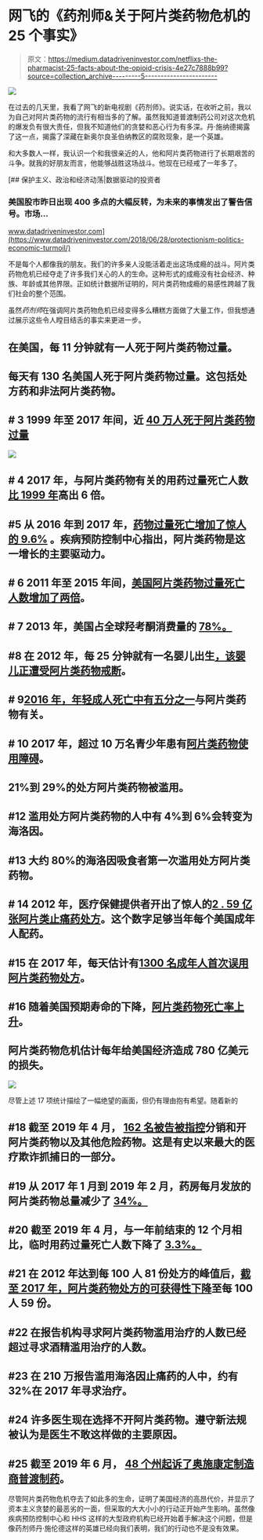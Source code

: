 # 网飞的《药剂师&关于阿片类药物危机的 25 个事实》

> 原文：<https://medium.datadriveninvestor.com/netflixs-the-pharmacist-25-facts-about-the-opioid-crisis-4e27c7888b99?source=collection_archive---------5----------------------->

![](img/caf548d1baa6a07bc4c4c401026f3061.png)

在过去的几天里，我看了网飞的新电视剧《药剂师》。说实话，在收听之前，我以为自己对阿片类药物的流行有相当多的了解。虽然我知道普渡制药公司对这次危机的爆发负有很大责任，但我不知道他们的贪婪和恶心行为有多深。丹·施纳德揭露了这一点，揭露了深藏在新奥尔良圣伯纳教区的腐败现象，是一个英雄。

和大多数人一样，我认识一个和我很亲近的人，他和阿片类药物进行了长期艰苦的斗争。就我的好朋友而言，他能够战胜这场战斗。他现在已经戒了一年多了。

[](https://www.datadriveninvestor.com/2018/06/28/protectionism-politics-economic-turmoil/) [## 保护主义、政治和经济动荡|数据驱动的投资者

### 美国股市昨日出现 400 多点的大幅反转，为未来的事情发出了警告信号。市场…

www.datadriveninvestor.com](https://www.datadriveninvestor.com/2018/06/28/protectionism-politics-economic-turmoil/) 

不是每个人都像我的朋友。我们的许多亲人没能活着走出这场成瘾的战斗。阿片类药物危机已经夺走了许多我们关心的人的生命。这种形式的成瘾没有社会经济、种族、年龄或其他界限。正如统计数据所证明的，阿片类药物成瘾的易感性跨越了我们社会的整个范围。

虽然*药剂师*在强调阿片类药物危机已经变得多么糟糕方面做了大量工作，但我想通过展示这些令人瞠目结舌的事实来更进一步。

## 在美国，每 11 分钟就有一人死于阿片类药物过量。

## 每天有 130 名美国人死于阿片类药物过量。这包括处方药和非法阿片类药物。

## # 3 1999 年至 2017 年间，近 [40 万人死于阿片类药物过量](https://www.cdc.gov/drugoverdose/epidemic/index.html)

![](img/83e51850466d14d203147786c4e5841c.png)

## # 4 2017 年，与阿片类药物有关的用药过量死亡人数[比 1999 年](https://www.cdc.gov/drugoverdose/epidemic/index.html)高出 6 倍。

## #5 从 2016 年到 2017 年，[药物过量死亡增加了惊人的 9.6%](https://www.cdc.gov/drugoverdose/data/statedeaths.html) 。疾病预防控制中心指出，阿片类药物是这一增长的主要驱动力。

## # 6 2011 年至 2015 年间，[美国阿片类药物过量死亡人数增加了两倍](https://www.mentalhealthfirstaid.org/2019/03/5-surprising-facts-about-opioid-use/)。

## # 7 2013 年，美国占全球羟考酮消费量的 [78%。](https://www.incb.org/documents/Narcotic-Drugs/Technical-Publications/2014/Narcotic_Drugs_Report_2014.pdf)

## #8 在 2012 年，每 25 分钟就有一名婴儿出生[，该婴儿正遭受阿片类药物戒断](https://www.ncbi.nlm.nih.gov/pmc/articles/PMC4520760/)。

## # 9[2016 年，年轻成人死亡中有五分之一](https://jamanetwork.com/journals/jamanetworkopen/fullarticle/2682878)与阿片类药物有关。

## # 10 2017 年，超过 10 万名青少年患有[阿片类药物使用障碍](https://www.samhsa.gov/data/sites/default/files/cbhsq-reports/NSDUHFFR2017/NSDUHFFR2017.htm#sud10)。

## 21%到 29%的处方阿片类药物被滥用。

## #12 滥用处方阿片类药物的人中有 4%到 6%会转变为海洛因。

## #13 大约 80%的海洛因吸食者第一次滥用处方阿片类药物。

## # 14 2012 年，医疗保健提供者开出了惊人的[2 . 59 亿张阿片类止痛药处方](https://www.cdc.gov/mmwr/pdf/wk/mm6326.pdf)。这个数字足够当年每个美国成年人配药。

## #15 在 2017 年，每天估计有[1300 名成年人首次误用阿片类药物处方](https://www.samhsa.gov/data/report/2017-nsduh-annual-national-report)。

## #16 随着美国预期寿命的下降，[阿片类药物死亡率上升](https://www.cdc.gov/nchs/data/nvsr/nvsr67/nvsr67_05.pdf)。

## 阿片类药物危机估计每年给美国经济造成 780 亿美元的损失。

![](img/91556bb878ef519c95e142ca4b9d1d57.png)

尽管上述 17 项统计描绘了一幅绝望的画面，但仍有理由抱有希望。随着新的

## #18 截至 2019 年 4 月， [162 名被告被指控](https://www.hhs.gov/sites/default/files/opioids-infographic-april-2019.pdf)分销和开阿片类药物以及其他危险药物。这是有史以来最大的医疗欺诈抓捕日的一部分。

## #19 从 2017 年 1 月到 2019 年 2 月，药房每月发放的阿片类药物总量减少了 [34%。](https://www.hhs.gov/sites/default/files/opioids-infographic-april-2019.pdf)

## #20 截至 2019 年 4 月，与一年前结束的 12 个月相比，临时用药过量死亡人数下降了 [3.3%。](https://www.hhs.gov/about/news/2019/04/24/hhs-fact-sheet-combating-the-opioid-crisis.html)

## #21 在 2012 年达到每 100 人 81 份处方的峰值后，[截至 2017 年，阿片类药物处方的可获得性下降](https://www.cdc.gov/drugoverdose/maps/rxrate-maps.html)至每 100 人 59 份。

## #22 在报告机构寻求阿片类药物滥用治疗的人数已经超过寻求酒精滥用治疗的人数。

## #23 在 210 万报告滥用海洛因止痛药的人中，约有 32%在 2017 年寻求治疗。

## #24 许多医生现在选择不开阿片类药物。遵守新法规被认为是医生不敢这样做的主要原因。

## #25 截至 2019 年 6 月， [48 个州起诉了奥施康定制造商普渡制药](https://www.cnbc.com/2019/06/04/nearly-every-us-state-is-now-suing-oxycontin-maker-purdue-pharma.html)。

尽管阿片类药物危机夺去了如此多的生命，证明了美国经济的高昂代价，并显示了资本主义贪婪的最恶劣的一面，但采取的大大小小的行动正开始产生影响。虽然像疾病预防控制中心和 HHS 这样的大型政府机构已经开始着手解决这个问题，但是像药剂师丹·施伦德这样的英雄已经向我们表明，我们的行动也不是没有效果。